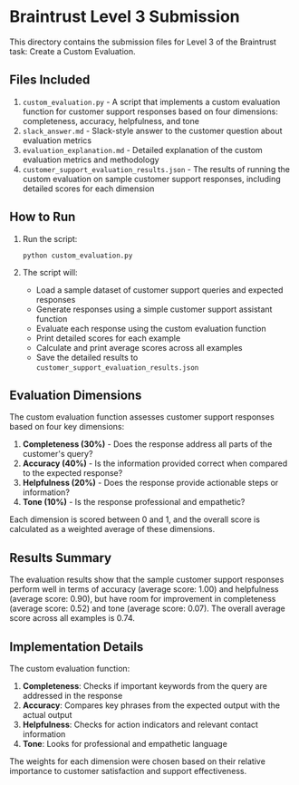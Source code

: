 # Braintrust Level 3 Submission

This directory contains the submission files for Level 3 of the Braintrust task: Create a Custom Evaluation.

## Files Included

1. `custom_evaluation.py` - A script that implements a custom evaluation function for customer support responses based on four dimensions: completeness, accuracy, helpfulness, and tone
2. `slack_answer.md` - Slack-style answer to the customer question about evaluation metrics
3. `evaluation_explanation.md` - Detailed explanation of the custom evaluation metrics and methodology
4. `customer_support_evaluation_results.json` - The results of running the custom evaluation on sample customer support responses, including detailed scores for each dimension

## How to Run

1. Run the script:
   ```
   python custom_evaluation.py
   ```

2. The script will:
   - Load a sample dataset of customer support queries and expected responses
   - Generate responses using a simple customer support assistant function
   - Evaluate each response using the custom evaluation function
   - Print detailed scores for each example
   - Calculate and print average scores across all examples
   - Save the detailed results to `customer_support_evaluation_results.json`

## Evaluation Dimensions

The custom evaluation function assesses customer support responses based on four key dimensions:

1. **Completeness (30%)** - Does the response address all parts of the customer's query?
2. **Accuracy (40%)** - Is the information provided correct when compared to the expected response?
3. **Helpfulness (20%)** - Does the response provide actionable steps or information?
4. **Tone (10%)** - Is the response professional and empathetic?

Each dimension is scored between 0 and 1, and the overall score is calculated as a weighted average of these dimensions.

## Results Summary

The evaluation results show that the sample customer support responses perform well in terms of accuracy (average score: 1.00) and helpfulness (average score: 0.90), but have room for improvement in completeness (average score: 0.52) and tone (average score: 0.07). The overall average score across all examples is 0.74.

## Implementation Details

The custom evaluation function:

1. **Completeness**: Checks if important keywords from the query are addressed in the response
2. **Accuracy**: Compares key phrases from the expected output with the actual output
3. **Helpfulness**: Checks for action indicators and relevant contact information
4. **Tone**: Looks for professional and empathetic language

The weights for each dimension were chosen based on their relative importance to customer satisfaction and support effectiveness.
